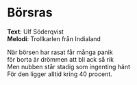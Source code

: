 # Börsras

**Text**: Ulf Söderqvist  
**Melodi**: Trollkarlen från Indialand

När börsen har rasat får många panik  
för borta är drömmen att bli ack så rik  
Men nubben står stadig som ingenting hänt  
För den ligger alltid kring 40 procent.  
